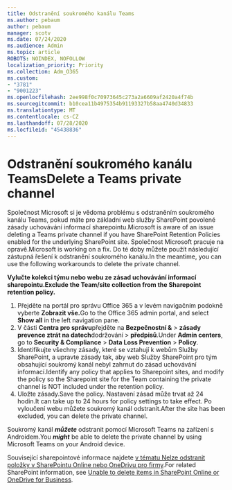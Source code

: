 ```yaml
---
title: Odstranění soukromého kanálu Teams
ms.author: pebaum
author: pebaum
manager: scotv
ms.date: 07/24/2020
ms.audience: Admin
ms.topic: article
ROBOTS: NOINDEX, NOFOLLOW
localization_priority: Priority
ms.collection: Adm_O365
ms.custom:
- "3781"
- "9001223"
ms.openlocfilehash: 2ee998f0c70973645c273a2a6609af2420a4f74b
ms.sourcegitcommit: b10cea11b4975354b91193327b58aa4740d34833
ms.translationtype: MT
ms.contentlocale: cs-CZ
ms.lasthandoff: 07/28/2020
ms.locfileid: "45438836"
---
```

# <a name="delete-a-teams-private-channel"></a><span data-ttu-id="3392e-102">Odstranění soukromého kanálu Teams</span><span class="sxs-lookup"><span data-stu-id="3392e-102">Delete a Teams private channel</span></span>

<span data-ttu-id="3392e-103">Společnost Microsoft si je vědoma problému s odstraněním soukromého kanálu Teams, pokud máte pro základní web služby SharePoint povolené zásady uchovávání informací sharepointu.</span><span class="sxs-lookup"><span data-stu-id="3392e-103">Microsoft is aware of an issue deleting a Teams private channel if you have SharePoint Retention Policies enabled for the underlying SharePoint site.</span></span> <span data-ttu-id="3392e-104">Společnost Microsoft pracuje na opravě.</span><span class="sxs-lookup"><span data-stu-id="3392e-104">Microsoft is working on a fix.</span></span> <span data-ttu-id="3392e-105">Do té doby můžete použít následující zástupná řešení k odstranění soukromého kanálu.</span><span class="sxs-lookup"><span data-stu-id="3392e-105">In the meantime, you can use the following workarounds to delete the private channel.</span></span>

<span data-ttu-id="3392e-106">**Vylučte kolekci týmu nebo webu ze zásad uchovávání informací sharepointu.**</span><span class="sxs-lookup"><span data-stu-id="3392e-106">**Exclude the Team/site collection from the Sharepoint retention policy.**</span></span>

1. <span data-ttu-id="3392e-107">Přejděte na portál pro správu Office 365 a v levém navigačním podokně vyberte **Zobrazit vše.**</span><span class="sxs-lookup"><span data-stu-id="3392e-107">Go to the Office 365 admin portal, and select **Show all** in the left navigation pane.</span></span>
2. <span data-ttu-id="3392e-108">V části **Centra pro správu**přejděte na **Bezpečnostní &**  >  **zásady prevence ztrát na datech**dodržování  >  **předpisů**.</span><span class="sxs-lookup"><span data-stu-id="3392e-108">Under **Admin centers**, go to **Security & Compliance** > **Data Loss Prevention** > **Policy**.</span></span>
3. <span data-ttu-id="3392e-109">Identifikujte všechny zásady, které se vztahují k webům Služby SharePoint, a upravte zásady tak, aby web Služby SharePoint pro tým obsahující soukromý kanál nebyl zahrnut do zásad uchovávání informací.</span><span class="sxs-lookup"><span data-stu-id="3392e-109">Identify any policy that applies to Sharepoint sites, and modify the policy so the Sharepoint site for the Team containing the private channel is NOT included under the retention policy.</span></span>
4. <span data-ttu-id="3392e-110">Uložte zásady.</span><span class="sxs-lookup"><span data-stu-id="3392e-110">Save the policy.</span></span>
    <span data-ttu-id="3392e-111">Nastavení zásad může trvat až 24 hodin.</span><span class="sxs-lookup"><span data-stu-id="3392e-111">It can take up to 24 hours for policy settings to take effect.</span></span>
    <span data-ttu-id="3392e-112">Po vyloučení webu můžete soukromý kanál odstranit.</span><span class="sxs-lookup"><span data-stu-id="3392e-112">After the site has been excluded, you can delete the private channel.</span></span>  
    
<span data-ttu-id="3392e-113">Soukromý kanál ***můžete*** odstranit pomocí Microsoft Teams na zařízení s Androidem.</span><span class="sxs-lookup"><span data-stu-id="3392e-113">You  ***might*** be able to delete the private channel by using Microsoft Teams on your Android device.</span></span> 

<span data-ttu-id="3392e-114">Související sharepointové informace najdete [v tématu Nelze odstranit položky v SharePointu Online nebo OneDrivu pro firmy](https://docs.microsoft.com/alchemyinsights/retention-policy-ediscovery-hold).</span><span class="sxs-lookup"><span data-stu-id="3392e-114">For related SharePoint information, see [Unable to delete items in SharePoint Online or OneDrive for Business](https://docs.microsoft.com/alchemyinsights/retention-policy-ediscovery-hold).</span></span>